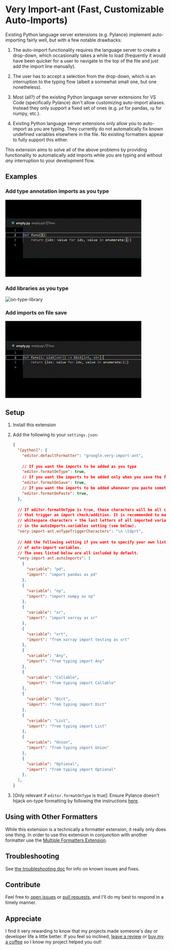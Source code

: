 # Very Import-ant (Fast, Customizable Auto-Imports)

Existing Python language server extensions (e.g. Pylance) implement
auto-importing fairly well, but with a few notable drawbacks:

1. The auto-import functionality requires the language server to
create a drop-down, which occasionally takes a while to load (frequently
it would have been quicker for a user to navigate to the top of the
file and just add the import line manually).

1. The user has to accept a selection from the drop-down, which is an interruption
to the typing flow (albeit a somewhat small one, but one nonetheless).

1. Most (all?) of the existing Python language server extensions for VS Code
(specifically Pylance) don't allow customizing auto-import aliases.
Instead they only support a fixed set of ones (e.g. `pd` for pandas, `np` for
numpy, etc.).

1. Existing Python language server extensions only allow you to auto-import
as you are typing. They currently do not automatically fix known undefined
variables elsewhere in the file. No existing formatters appear to fully
support this either.

This extension aims to solve all of the above problems by providing
functionality to automatically add imports while you are typing and
without *any* interruption to your development flow.

## Examples

### Add type annotation imports as you type

![on-type-type-annotation](./docs/gifs/on-type-type-annotation.gif)

### Add libraries as you type

![on-type-library](./docs/gifs/on-type-library.gif)

### Add imports on file save

![on-save-type-annotations](./docs/gifs/on-save-type-annotation.gif)

## Setup

1. Install this extension

1. Add the following to your `settings.json`:
    ```json
    {
      "[python]": {
        "editor.defaultFormatter": "groogle.very-import-ant",

        // If you want the imports to be added as you type
        "editor.formatOnType": true,
        // If you want the imports to be added only when you save the file
        "editor.formatOnSave": true,
        // If you want the imports to be added whenever you paste something into your editor
        "editor.formatOnPaste": true,
      },

      // If editor.formatOnType is true, these characters will be all characters
      // that trigger an import check/addition. It is recommended to make this
      // whitespace characters + the last letters of all imported variables
      // in the autoImports.variables setting (see below).
      "very-import-ant.onTypeTriggerCharacters": "\n \tdprt",

      // Add the following setting if you want to specify your own list
      // of auto-import variables.
      // The ones listed below are all included by default.
      "very-import-ant.autoImports": [
        {
          "variable": "pd",
          "import": "import pandas as pd"
        },
        {
          "variable": "np",
          "import": "import numpy as np"
        },
        {
          "variable": "xr",
          "import": "import xarray as xr"
        },
        {
          "variable": "xrt",
          "import": "from xarray import testing as xrt"
        },
        {
          "variable": "Any",
          "import": "from typing import Any"
        },
        {
          "variable": "Callable",
          "import": "from typing import Callable"
        },
        {
          "variable": "Dict",
          "import": "from typing import Dict"
        },
        {
          "variable": "List",
          "import": "from typing import List"
        },
        {
          "variable": "Union",
          "import": "from typing import Union"
        },
        {
          "variable": "Optional",
          "import": "from typing import Optional"
        },
      ],
    }
    ```

1. [Only relevant if `editor.formatOnType` is true]: Ensure Pylance doesn't hijack on-type formatting by following the instructions [here](./docs/troubleshooting.md#editorformatontype-not-working).

## Using with Other Formatters

While this extension is a technically a formatter extension, it really only does
one thing. In order to use this extension in conjunction with another formatter
use the [Multiple Formatters Extension](https://marketplace.visualstudio.com/items?itemName=Jota0222.multi-formatter).

## Troubleshooting

See [the troubleshooting doc](./docs/troubleshooting.md) for info on known issues and fixes.

## Contribute

Feel free to
[open issues](https://github.com/leep-frog/very-import-ant/issues) or
[pull requests](https://github.com/leep-frog/very-import-ant/pulls),
and I'll do my best to respond in a timely manner.

## Appreciate

I find it very rewarding to know that my projects made someone's day or
developer life a little better. If you feel so inclined,
[leave a review](https://marketplace.visualstudio.com/items?itemName=groogle.very-import-ant&ssr=false#review-details)
or [buy my a coffee](https://paypal.me/sleepfrog) so I know my project helped
you out!
